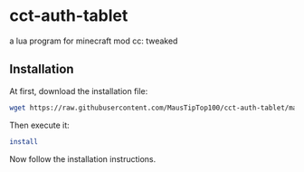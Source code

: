 # cct-auth-tablet
a lua program for minecraft mod cc: tweaked

## Installation

At first, download the installation file:  

```bash
wget https://raw.githubusercontent.com/MausTipTop100/cct-auth-tablet/main/install.lua install.lua
```

Then execute it:

```bash
install
```

Now follow the installation instructions.
